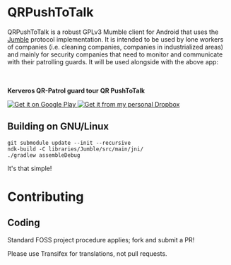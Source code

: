 QRPushToTalk
=======

QRPushToTalk is a robust GPLv3 Mumble client for Android that uses the [Jumble](https://github.com/terracom/Jumble) protocol implementation.
It is intended to be used by lone workers of companies (i.e. cleaning companies, companies in industrialized areas) and mainly for security
companies that need to monitor and communicate with their patrolling guards. It will be used alongside with the above app:

<br /><br />
<strong>Kerveros QR-Patrol guard tour</strong>		<strong>QR PushToTalk</strong>

<a href="https://play.google.com/store/apps/details?id=com.terracom.gr.kerverosqrpatrol">
  <img alt="Get it on Google Play" src="https://developer.android.com/images/brand/en_generic_rgb_wo_45.png" />
</a>        <a href="https://www.dropbox.com/s/pvireiuyevfhnlt/QR%20PushToTalk%2017-12-2014.apk?dl=0">
  <img alt="Get it from my personal Dropbox" src="https://dt8kf6553cww8.cloudfront.net/static/images/icons/blue_dropbox_glyph-vflJ8-C5d.png" />
</a>




Building on GNU/Linux
---------------------

    git submodule update --init --recursive
    ndk-build -C libraries/Jumble/src/main/jni/
    ./gradlew assembleDebug

It's that simple!


Contributing
============

Coding
------

Standard FOSS project procedure applies; fork and submit a PR!

Please use Transifex for translations, not pull requests.
